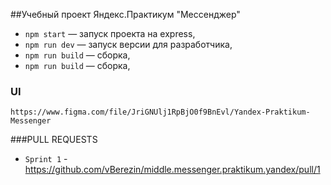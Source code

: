 ##Учебный проект Яндекс.Практикум "Мессенджер"

- `npm start` — запуск проекта на express,
- `npm run dev` — запуск версии для разработчика,
- `npm run build` — сборка,
- `npm run build` — сборка,

### UI
```
https://www.figma.com/file/JriGNUlj1RpBjO0f9BnEvl/Yandex-Praktikum-Messenger
```

###PULL REQUESTS
- `Sprint 1` - https://github.com/vBerezin/middle.messenger.praktikum.yandex/pull/1
